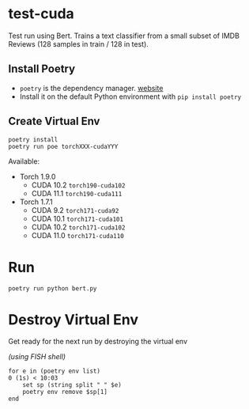 # test-cuda

Test run using Bert. Trains a text classifier from a small subset of IMDB Reviews (128 samples in train / 128 in test).

## Install Poetry
* `poetry` is the dependency manager. [website](https://python-poetry.org)
* Install it on the default Python environment with `pip install poetry`

## Create Virtual Env
```shell
poetry install
poetry run poe torchXXX-cudaYYY
```

Available:
* Torch 1.9.0
  * CUDA 10.2 `torch190-cuda102`
  * CUDA 11.1 `torch190-cuda111`
* Torch 1.7.1
  * CUDA 9.2 `torch171-cuda92`
  * CUDA 10.1 `torch171-cuda101`
  * CUDA 10.2 `torch171-cuda102`
  * CUDA 11.0 `torch171-cuda110`

# Run
```shell
poetry run python bert.py
```

# Destroy Virtual Env
Get ready for the next run by destroying the virtual env

_(using FISH shell)_
```shell
for e in (poetry env list)                                                                                                                              0 (1s) < 10:03
    set sp (string split " " $e)
    poetry env remove $sp[1]
end
```